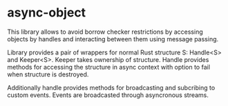 # async-object
This library allows to avoid borrow checker restrictions by accessing objects by handles and interacting between them using message passing.

Library provides a pair of wrappers for normal Rust structure S: Handle\<S\> and Keeper\<S\>. Keeper takes ownership of structure. Handle provides methods for accessing the structure in async context with option to fail when structure is destroyed.

Additionally handle provides methods for broadcasting and subcribing to custom events. Events are broadcasted through asyncronous streams.
